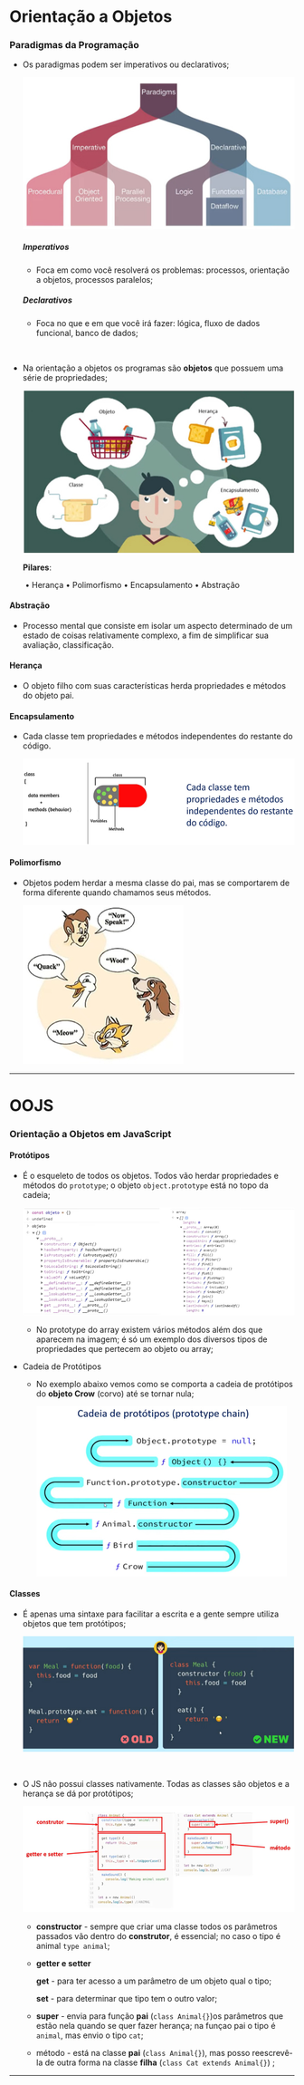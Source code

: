 # Orientação a Objetos

### Paradigmas da Programação

- Os paradigmas podem ser imperativos ou declarativos;

  ![paradigmas](img/paradigmas.jpg)

  ##### Imperativos

  - Foca em como você resolverá os problemas: processos, orientação a objetos, processos paralelos;

  ##### Declarativos

  - Foca no que e em que você irá fazer: lógica, fluxo de dados funcional, banco de dados;

  ​

- Na orientação a objetos os programas são **objetos** que possuem uma série de propriedades;

  ![objetos1](img/objetos1.jpg)

  **Pilares**:

  ​	• Herança • Polimorfismo • Encapsulamento • Abstração

#### Abstração

- Processo mental que consiste em isolar um aspecto determinado de um estado de coisas relativamente complexo, a fim de simplificar sua avaliação, classificação.

#### Herança

- O objeto filho com suas características herda propriedades e métodos do objeto pai.

#### Encapsulamento

- Cada classe tem propriedades e métodos independentes do restante do código.

  ![encap](img/encap.jpg)

#### Polimorfismo

- Objetos podem herdar a mesma classe do pai, mas se comportarem de forma diferente quando chamamos seus métodos.

  ![poli](img/poli.jpg)

---



# OOJS

### Orientação a Objetos em JavaScript



#### Protótipos

- É o esqueleto de todos os objetos. Todos vão herdar propriedades e métodos do `prototype`; o objeto `object.prototype` está no topo da cadeia;

  ![prototype](img/prototype.jpg)

  - No prototype do array existem vários métodos além dos que aparecem na imagem; é só um exemplo dos diversos tipos de propriedades que pertecem ao objeto ou array;

- Cadeia de Protótipos

  - No exemplo abaixo vemos como se comporta a cadeia de protótipos do **objeto Crow** (corvo) até se tornar nula;

    ![prototype1](img/prototype1.jpg)

#### Classes

- É apenas uma sintaxe para facilitar a escrita e a gente sempre utiliza objetos que tem protótipos;

  ![classe1](img/classe1.jpg)

  ​

- O JS não possui classes nativamente. Todas as classes são objetos e a herança se dá por protótipos;

  ![classe2](img/classe2.jpg)

  - **constructor** - sempre que criar uma classe todos os parâmetros passados vão dentro do **construtor**, é essencial; no caso o tipo é animal `type animal`;

  - **getter e setter**

    **get** - para ter acesso a um parâmetro de um objeto qual o tipo;

    **set** - para determinar que tipo tem o outro valor;

  - **super** - envia para função **pai** (`class Animal{}`)os parâmetros que estão nela quando se quer fazer herança; na funçao pai o tipo é `animal`, mas envio o tipo `cat`;

  - método - está na classe **pai** (`class Animal{}`), mas posso reescrevê-la de outra forma na classe **filha** (`class Cat extends Animal{}`) ;


---




